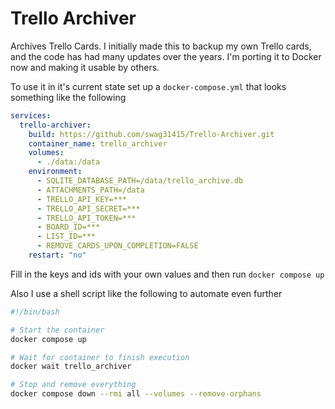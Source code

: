# Trello Archiver
Archives Trello Cards. I initially made this to backup my own Trello cards, and the code has had many updates over the years. I'm porting it to Docker now and making it usable by others.

To use it in it's current state set up a `docker-compose.yml` that looks something like the following

```yaml
services:
  trello-archiver:
    build: https://github.com/swag31415/Trello-Archiver.git
    container_name: trello_archiver
    volumes:
      - ./data:/data
    environment:
      - SQLITE_DATABASE_PATH=/data/trello_archive.db
      - ATTACHMENTS_PATH=/data
      - TRELLO_API_KEY=***
      - TRELLO_API_SECRET=***
      - TRELLO_API_TOKEN=***
      - BOARD_ID=***
      - LIST_ID=***
      - REMOVE_CARDS_UPON_COMPLETION=FALSE
    restart: "no"
```

Fill in the keys and ids with your own values and then run `docker compose up`

Also I use a shell script like the following to automate even further

```bash
#!/bin/bash

# Start the container
docker compose up

# Wait for container to finish execution
docker wait trello_archiver

# Stop and remove everything
docker compose down --rmi all --volumes --remove-orphans
```
